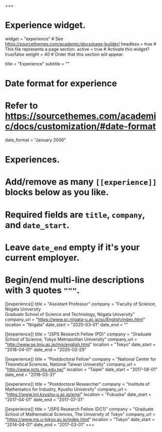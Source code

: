 +++
# Experience widget.
widget = "experience"  # See https://sourcethemes.com/academic/docs/page-builder/
headless = true  # This file represents a page section.
active = true  # Activate this widget? true/false
weight = 40  # Order that this section will appear.

title = "Experience"
subtitle = ""

# Date format for experience
#   Refer to https://sourcethemes.com/academic/docs/customization/#date-format
date_format = "January 2006"

# Experiences.
#   Add/remove as many `[[experience]]` blocks below as you like.
#   Required fields are `title`, `company`, and `date_start`.
#   Leave `date_end` empty if it's your current employer.
#   Begin/end multi-line descriptions with 3 quotes `"""`.
[[experience]]
  title = "Assistant Professor"
  company = "Faculty of Science, Niigata University<br>Graduate School of Science and Technology, Niigata University"
  company_url = "https://www.sc.niigata-u.ac.jp/sc/English/index.html"
  location = "Niigata"
  date_start = "2020-03-01"
  date_end = ""

[[experience]]
  title = "JSPS Research Fellow (PD)"
  company = "Graduate School of Science, Tokyo Metropolitan University"
  company_url = "http://www.se.tmu.ac.jp/mis/english.html"
  location = "Tokyo"
  date_start = "2018-04-01"
  date_end = "2020-02-29"

[[experience]]
  title = "Postdoctoral Fellow"
  company = "National Center for Theoretical Sciences, National Taiwan University"
  company_url = "http://www.ncts.ntu.edu.tw/"
  location = "Taipei"
  date_start = "2017-08-01"
  date_end = "2018-03-31"

[[experience]]
  title = "Postdoctoral Researcher"
  company = "Institute of Mathematics for Industry, Kyushu University"
  company_url = "https://www.imi.kyushu-u.ac.jp/eng/"
  location = "Fukuoka"
  date_start = "2017-04-01"
  date_end = "2017-07-31"

[[experience]]
  title = "JSPS Research Fellow (DC1)"
  company = "Graduate School of Mathematical Sciences, The University of Tokyo"
  company_url = "https://www.ms.u-tokyo.ac.jp/index.html"
  location = "Tokyo"
  date_start = "2014-04-01"
  date_end = "2017-03-01"
+++
